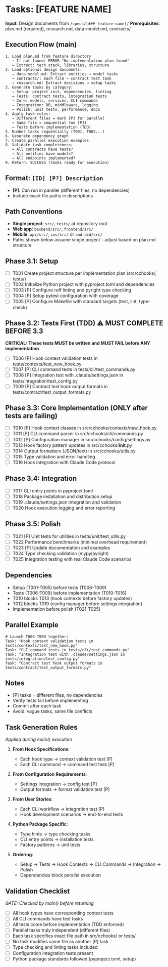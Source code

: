 # Tasks: [FEATURE NAME]

**Input**: Design documents from `/specs/[###-feature-name]/`
**Prerequisites**: plan.md (required), research.md, data-model.md, contracts/

## Execution Flow (main)
```
1. Load plan.md from feature directory
   → If not found: ERROR "No implementation plan found"
   → Extract: tech stack, libraries, structure
2. Load optional design documents:
   → data-model.md: Extract entities → model tasks
   → contracts/: Each file → contract test task
   → research.md: Extract decisions → setup tasks
3. Generate tasks by category:
   → Setup: project init, dependencies, linting
   → Tests: contract tests, integration tests
   → Core: models, services, CLI commands
   → Integration: DB, middleware, logging
   → Polish: unit tests, performance, docs
4. Apply task rules:
   → Different files = mark [P] for parallel
   → Same file = sequential (no [P])
   → Tests before implementation (TDD)
5. Number tasks sequentially (T001, T002...)
6. Generate dependency graph
7. Create parallel execution examples
8. Validate task completeness:
   → All contracts have tests?
   → All entities have models?
   → All endpoints implemented?
9. Return: SUCCESS (tasks ready for execution)
```

## Format: `[ID] [P?] Description`
- **[P]**: Can run in parallel (different files, no dependencies)
- Include exact file paths in descriptions

## Path Conventions
- **Single project**: `src/`, `tests/` at repository root
- **Web app**: `backend/src/`, `frontend/src/`
- **Mobile**: `api/src/`, `ios/src/` or `android/src/`
- Paths shown below assume single project - adjust based on plan.md structure

## Phase 3.1: Setup
- [ ] T001 Create project structure per implementation plan (src/cchooks/, tests/)
- [ ] T002 Initialize Python project with pyproject.toml and dependencies
- [ ] T003 [P] Configure ruff linting and pyright type checking
- [ ] T004 [P] Setup pytest configuration with coverage
- [ ] T005 [P] Configure Makefile with standard targets (test, lint, type-check)

## Phase 3.2: Tests First (TDD) ⚠️ MUST COMPLETE BEFORE 3.3
**CRITICAL: These tests MUST be written and MUST FAIL before ANY implementation**
- [ ] T006 [P] Hook context validation tests in tests/contexts/test_new_hook.py
- [ ] T007 [P] CLI command tests in tests/cli/test_commands.py
- [ ] T008 [P] Integration test with .claude/settings.json in tests/integration/test_config.py
- [ ] T009 [P] Contract test hook output formats in tests/contract/test_output_formats.py

## Phase 3.3: Core Implementation (ONLY after tests are failing)
- [ ] T010 [P] Hook context classes in src/cchooks/contexts/new_hook.py
- [ ] T011 [P] CLI command parser in src/cchooks/cli/commands.py
- [ ] T012 [P] Configuration manager in src/cchooks/config/settings.py
- [ ] T013 Hook factory pattern updates in src/cchooks/__init__.py
- [ ] T014 Output formatters (JSON/text) in src/cchooks/utils.py
- [ ] T015 Type validation and error handling
- [ ] T016 Hook integration with Claude Code protocol

## Phase 3.4: Integration
- [ ] T017 CLI entry points in pyproject.toml
- [ ] T018 Package installation and distribution setup
- [ ] T019 .claude/settings.json integration and validation
- [ ] T020 Hook execution logging and error reporting

## Phase 3.5: Polish
- [ ] T021 [P] Unit tests for utilities in tests/unit/test_utils.py
- [ ] T022 Performance benchmarks (minimal overhead requirement)
- [ ] T023 [P] Update documentation and examples
- [ ] T024 Type checking validation (mypy/pyright)
- [ ] T025 Integration testing with real Claude Code scenarios

## Dependencies
- Setup (T001-T005) before tests (T006-T009)
- Tests (T006-T009) before implementation (T010-T016)
- T010 blocks T013 (hook contexts before factory updates)
- T012 blocks T019 (config manager before settings integration)
- Implementation before polish (T021-T025)

## Parallel Example
```
# Launch T006-T009 together:
Task: "Hook context validation tests in tests/contexts/test_new_hook.py"
Task: "CLI command tests in tests/cli/test_commands.py"
Task: "Integration test with .claude/settings.json in tests/integration/test_config.py"
Task: "Contract test hook output formats in tests/contract/test_output_formats.py"
```

## Notes
- [P] tasks = different files, no dependencies
- Verify tests fail before implementing
- Commit after each task
- Avoid: vague tasks, same file conflicts

## Task Generation Rules
*Applied during main() execution*

1. **From Hook Specifications**:
   - Each hook type → context validation test [P]
   - Each CLI command → command test task [P]

2. **From Configuration Requirements**:
   - Settings integration → config test [P]
   - Output formats → format validation test [P]

3. **From User Stories**:
   - Each CLI workflow → integration test [P]
   - Hook development scenarios → end-to-end tests

4. **Python Package Specific**:
   - Type hints → type checking tasks
   - CLI entry points → installation tests
   - Factory patterns → unit tests

5. **Ordering**:
   - Setup → Tests → Hook Contexts → CLI Commands → Integration → Polish
   - Dependencies block parallel execution

## Validation Checklist
*GATE: Checked by main() before returning*

- [ ] All hook types have corresponding context tests
- [ ] All CLI commands have test tasks
- [ ] All tests come before implementation (TDD enforced)
- [ ] Parallel tasks truly independent (different files)
- [ ] Each task specifies exact file path in src/cchooks/ or tests/
- [ ] No task modifies same file as another [P] task
- [ ] Type checking and linting tasks included
- [ ] Configuration integration tests present
- [ ] Python package standards followed (pyproject.toml, setup)
